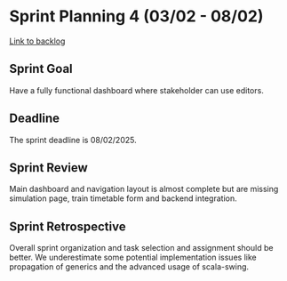 # Sprint Planning 4 (03/02 - 08/02)

[Link to backlog](./backlogs/4-backlog)

## Sprint Goal

Have a fully functional dashboard where stakeholder can use editors.

## Deadline

The sprint deadline is 08/02/2025.

## Sprint Review
Main dashboard and navigation layout is almost complete but are missing simulation page, train timetable form and backend integration.

## Sprint Retrospective
Overall sprint organization and task selection and assignment should be better. We underestimate some potential implementation issues like propagation of generics and the advanced usage of scala-swing.